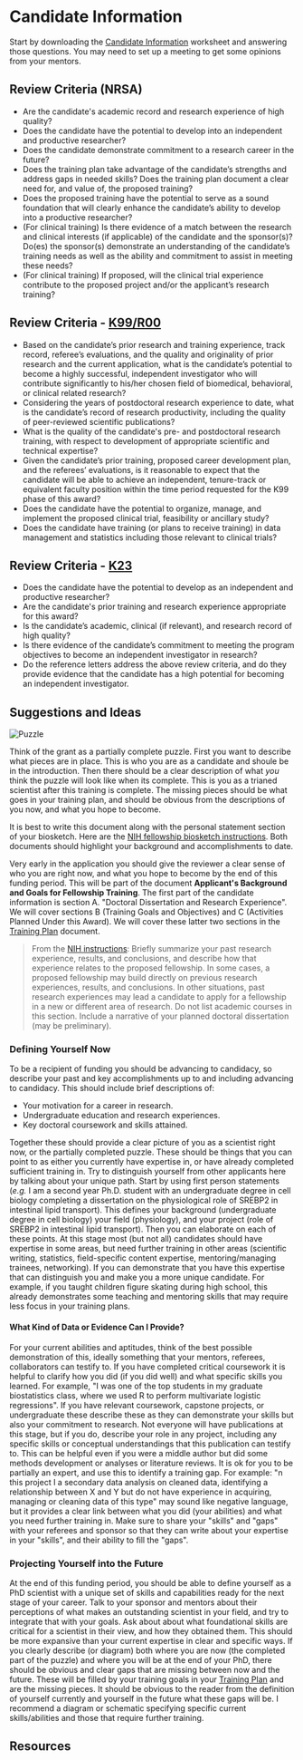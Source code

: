 # Candidate Information

Start by downloading the [Candidate Information](Documents/Candidate_Worksheet.docx) worksheet and answering those questions.  You may need to set up a meeting to get some opinions from your mentors.

## Review Criteria (NRSA)

* Are the candidate's academic record and research experience of high quality? 
* Does the candidate have the potential to develop into an independent and productive researcher? 
* Does the candidate demonstrate commitment to a research career in the future?
* Does the training plan take advantage of the candidate’s strengths and address gaps in needed skills? Does the training plan document a clear need for, and value of, the proposed training?
* Does the proposed training have the potential to serve as a sound foundation that will clearly enhance the candidate’s ability to develop into a productive researcher? 
* (For clinical training) Is there evidence of a match between the research and clinical interests (if applicable) of the candidate and the sponsor(s)? Do(es) the sponsor(s) demonstrate an understanding of the candidate’s training needs as well as the ability and commitment to assist in meeting these needs? 
* (For clinical training) If proposed, will the clinical trial experience contribute to the proposed project and/or the applicant’s research training? 

## Review Criteria - [K99/R00](https://grants.nih.gov/grants/guide/pa-files/PA-24-193.html#_Section%20V.%20Application%20Review%20Information)

* Based on the candidate’s prior research and training experience, track record, referee’s evaluations, and the quality and originality of prior research and the current application, what is the candidate’s potential to become a highly successful, independent investigator who will contribute significantly to his/her chosen field of biomedical, behavioral, or clinical related research? 
* Considering the years of postdoctoral research experience to date, what is the candidate’s record of research productivity, including the quality of peer-reviewed scientific publications? 
* What is the quality of the candidate's pre- and postdoctoral research training, with respect to development of appropriate scientific and technical expertise? 
* Given the candidate’s prior training, proposed career development plan, and the referees’ evaluations, is it reasonable to expect that the candidate will be able to achieve an independent, tenure-track or equivalent faculty position within the time period requested for the K99 phase of this award?
* Does the candidate have the potential to organize, manage, and implement the proposed clinical trial, feasibility or ancillary study?
* Does the candidate have training (or plans to receive training) in data management and statistics including those relevant to clinical trials?

## Review Criteria - [K23](https://grants.nih.gov/grants/guide/pa-files/PA-24-185.html#_Section%20V.%20Application%20Review%20Information)


* Does the candidate have the potential to develop as an independent and productive researcher? 
* Are the candidate's prior training and research experience appropriate for this award? 
* Is the candidate’s academic, clinical (if relevant), and research record of high quality? 
* Is there evidence of the candidate’s commitment to meeting the program objectives to become an independent investigator in research? 
* Do the reference letters address the above review criteria, and do they provide evidence that the candidate has a high potential for becoming an independent investigator.

## Suggestions and Ideas

![Puzzle](https://upload.wikimedia.org/wikipedia/commons/6/66/Jigsaw_puzzle_01_by_Scouten.jpg)

Think of the grant as a partially complete puzzle.  First you want to describe what pieces are in place.  This is who you are as a candidate and shoule be in the introduction.  Then there should be a clear description of what *you* think the puzzle will look like when its complete.  This is you as a trianed scientist after this training is complete.  The missing pieces should be what goes in your training plan, and should be obvious from the descriptions of you now, and what you hope to become.

It is best to write this document along with the personal statement section of your biosketch.  Here are the [NIH fellowship biosketch instructions](https://grants.nih.gov/grants/how-to-apply-application-guide/forms-h/general/g.240-r&r-seniorkey-person-profile-(expanded)-form.htm#Instructions).  Both documents should highlight your background and accomplishments to date. 

Very early in the application you should give the reviewer a clear sense of who you are right now, and what you hope to become by the end of this funding period.  This will be part of the document **Applicant's Background and Goals for Fellowship Training**.  The first part of the candidate information is section A.  "Doctoral Dissertation and Research Experience".  We will cover sections B (Training Goals and Objectives) and C (Activities Planned Under this Award).  We will cover these latter two sections in the [Training Plan](Training_Plan.md) document.

> From the [NIH instructions](https://grants.nih.gov/grants/how-to-apply-application-guide/forms-e/general/g.430-phs-fellowship-supplemental-form.htm#2): Briefly summarize your past research experience, results, and conclusions, and describe how that experience relates to the proposed fellowship. In some cases, a proposed fellowship may build directly on previous research experiences, results, and conclusions. In other situations, past research experiences may lead a candidate to apply for a fellowship in a new or different area of research. Do not list academic courses in this section.  Include a narrative of your planned doctoral dissertation (may be preliminary).

### Defining Yourself Now

To be a recipient of funding you should be advancing to candidacy, so describe your past and key accomplishments up to and including advancing to candidacy.  This should include brief descriptions of:

* Your motivation for a career in research.
* Undergraduate education and research experiences.  
* Key doctoral coursework and skills attained.

Together these should provide a clear picture of you as a scientist right now, or the partially completed puzzle.  These should be things that you can point to as either you currently have expertise in, or have already completed sufficient training in.  Try to distinguish yourself from other applicants here by talking about your unique path.  Start by using first person statements (*e.g.* I am a second year Ph.D. student with an undergraduate degree in cell biology completing a dissertation on the physiological role of SREBP2 in intestinal lipid transport).  This defines your background (undergraduate degree in cell biology) your field (physiology), and your project (role of SREBP2 in intestinal lipid transport).  Then you can elaborate on each of these points.  At this stage most (but not all) candidates should have expertise in some areas, but need further training in other areas (scientific writing, statistics, field-specific content expertise, mentoring/managing trainees, networking).  If you can demonstrate that you have this expertise that can distinguish you and make you a more unique candidate.  For example, if you taught children figure skating during high school, this already demonstrates some teaching and mentoring skills that may require less focus in your training plans.  

#### What Kind of Data or Evidence Can I Provide?

For your current abilities and aptitudes, think of the best possible demonstration of this, ideally something that your mentors, referees, collaborators can testify to.  If you have completed critical coursework it is helpful to clarify how you did (if you did well) and what specific skills you learned.  For example, "I was one of the top students in my graduate biostatistics class, where we used R to perform multivariate logistic regressions".  If you have relevant coursework, capstone projects, or undergraduate these describe these as they can demonstrate your skills but also your commitment to research.  Not everyone will have publications at this stage, but if you do, describe your role in any project, including any specific skills or conceptual understandings that this publication can testify to.  This can be helpful even if you were a middle author but did some methods development or analyses or literature reviews.  It is ok for you to be partially an expert, and use this to identify a training gap.  For example: "n this project I a secondary data analysis on cleaned data, identifying a relationship between X and Y but do not have experience in acquiring, managing or cleaning data of this type" may sound like negative language, but it provides a clear link between what you did (your abilities) and what you need further training in.  Make sure to share your "skills" and "gaps" with your referees and sponsor so that they can write about your expertise in your "skills", and their ability to fill the "gaps".


### Projecting Yourself into the Future

At the end of this funding period, you should be able to define yourself as a PhD scientist with a unique set of skills and capabilities ready for the next stage of your career.  Talk to your sponsor and mentors about their perceptions of what makes an outstanding scientist in your field, and try to integrate that with your goals.  Ask about about what foundational skills are critical for a scientist in their view, and how they obtained them.  This should be more expansive than your current expertise in clear and specific ways.  If you clearly describe (or diagram) both where you are now (the completed part of the puzzle) and where you will be at the end of your PhD, there should be obvious and clear gaps that are missing between now and the future.  These will be filled by your training goals in your [Training Plan](Training_Plan.md) and are the missing pieces.  It should be obvious to the reader from the definition of yourself currently and yourself in the future what these gaps will be.  I recommend a diagram or schematic specifying specific current skills/abilities and those that require further training.

## Resources